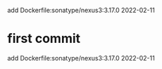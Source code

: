 add Dockerfile:sonatype/nexus3:3.17.0 2022-02-11
# first commit
add Dockerfile:sonatype/nexus3:3.17.0 2022-02-11
